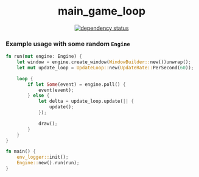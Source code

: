 <div align="center">

# main_game_loop

[![dependency status](https://deps.rs/repo/github/Overpeek/main_game_loop/status.svg)](https://deps.rs/repo/github/Overpeek/main_game_loop)

<!-- [![build status](https://github.com/Overpeek/main_game_loop/actions/workflows/rust.yml/badge.svg)](https://github.com/Overpeek/main_game_loop/actions) -->

</div>

### Example usage with some random `Engine`

```rust
fn run(mut engine: Engine) {
    let window = engine.create_window(WindowBuilder::new())unwrap();
    let mut update_loop = UpdateLoop::new(UpdateRate::PerSecond(60));

    loop {
        if let Some(event) = engine.poll() {
            event(event);
        } else {
            let delta = update_loop.update(|| {
                update();
            });

            draw();
        }
    }
}

fn main() {
    env_logger::init();
    Engine::new().run(run);
}
```
